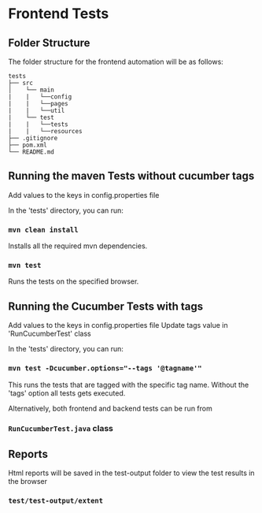 # Frontend Tests 

## Folder Structure

The folder structure for the frontend automation will be as follows:

```
tests
├── src
│    └── main
|    |   └──config
|    |   └──pages
|    |   └──util
|    └── test
|    |   └──tests
|    |   └──resources
├── .gitignore
├── pom.xml
└── README.md
```

## Running the maven Tests without cucumber tags
Add values to the keys in config.properties file

In the 'tests' directory, you can run:

### `mvn clean install`

Installs all the required mvn dependencies.

### `mvn test`

Runs the tests on the specified browser.

## Running the Cucumber Tests with tags
Add values to the keys in config.properties file
Update tags value in 'RunCucumberTest' class

In the 'tests' directory, you can run:

### `mvn test -Dcucumber.options="--tags '@tagname'"`

This runs the tests that are tagged with the specific tag name. 
Without the 'tags' option all tests gets executed.

Alternatively, both frontend and backend tests can be run from 

### `RunCucumberTest.java` class

 ## Reports
 
Html reports will be saved in the test-output folder to view the test results in the browser
 
### `test/test-output/extent`

